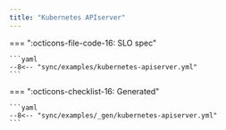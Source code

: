 ```yaml
---
title: "Kubernetes APIserver"
---
```


=== ":octicons-file-code-16: SLO spec"

    ```yaml
    --8<-- "sync/examples/kubernetes-apiserver.yml"
    ```

=== ":octicons-checklist-16: Generated"

    ```yaml
    --8<-- "sync/examples/_gen/kubernetes-apiserver.yml"
    ```
